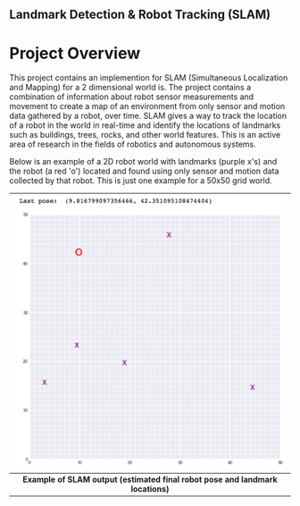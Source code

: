 ## Landmark Detection & Robot Tracking (SLAM)
# Project Overview
This project contains an implemention for SLAM (Simultaneous Localization and Mapping) for a 2 dimensional world is. The project contains a combination of information about robot sensor measurements and movement to create a map of an environment from only sensor and motion data gathered by a robot, over time. SLAM gives a way to track the location of a robot in the world in real-time and identify the locations of landmarks such as buildings, trees, rocks, and other world features. This is an active area of research in the fields of robotics and autonomous systems.

Below is an example of a 2D robot world with landmarks (purple x's) and the robot (a red 'o') located and found using only sensor and motion data collected by that robot. This is just one example for a 50x50 grid world.

| ![robot_world.png](images/robot_world.png) | 
|:--:| 
| **Example of SLAM output (estimated final robot pose and landmark locations)** |
